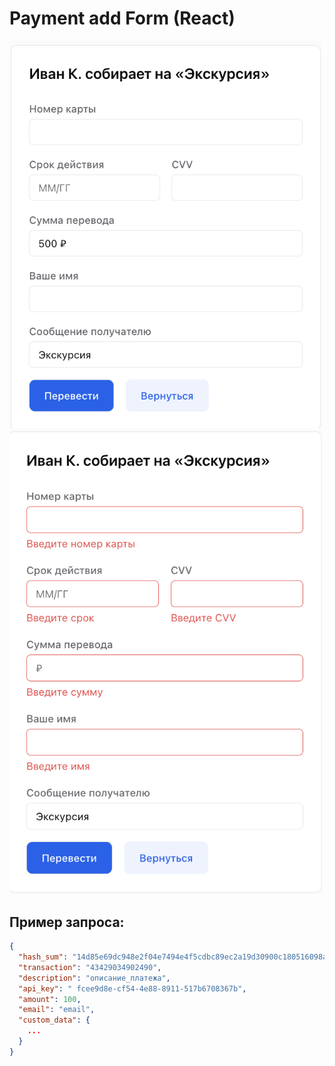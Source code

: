 # Payment add Form (React)

<img src="image-form.png" width="500" />

<img src="image-form1.png" width="500" />

## Пример запроса:

```json
{
  "hash_sum": "14d85e69dc948e2f04e7494e4f5cdbc89ec2a19d30900c180516098ad365bedb",
  "transaction": "43429034902490",
  "description": "описание_платежа",
  "api_key": " fcee9d8e-cf54-4e88-8911-517b6708367b",
  "amount": 100,
  "email": "email",
  "custom_data": {
    ...
  }
}
```
